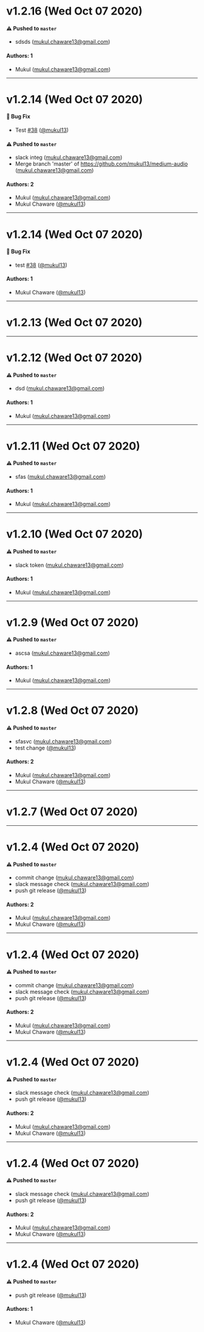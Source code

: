 # v1.2.16 (Wed Oct 07 2020)

#### ⚠️ Pushed to `master`

- sdsds (mukul.chaware13@gmail.com)

#### Authors: 1

- Mukul (mukul.chaware13@gmail.com)

---

# v1.2.14 (Wed Oct 07 2020)

#### 🐛 Bug Fix

- Test [#38](https://github.com/mukul13/medium-audio/pull/38) ([@mukul13](https://github.com/mukul13))

#### ⚠️ Pushed to `master`

- slack integ (mukul.chaware13@gmail.com)
- Merge branch 'master' of https://github.com/mukul13/medium-audio (mukul.chaware13@gmail.com)

#### Authors: 2

- Mukul (mukul.chaware13@gmail.com)
- Mukul Chaware ([@mukul13](https://github.com/mukul13))

---

# v1.2.14 (Wed Oct 07 2020)

#### 🐛 Bug Fix

- test [#38](https://github.com/mukul13/medium-audio/pull/38) ([@mukul13](https://github.com/mukul13))

#### Authors: 1

- Mukul Chaware ([@mukul13](https://github.com/mukul13))

---

# v1.2.13 (Wed Oct 07 2020)



---

# v1.2.12 (Wed Oct 07 2020)

#### ⚠️ Pushed to `master`

- dsd (mukul.chaware13@gmail.com)

#### Authors: 1

- Mukul (mukul.chaware13@gmail.com)

---

# v1.2.11 (Wed Oct 07 2020)

#### ⚠️ Pushed to `master`

- sfas (mukul.chaware13@gmail.com)

#### Authors: 1

- Mukul (mukul.chaware13@gmail.com)

---

# v1.2.10 (Wed Oct 07 2020)

#### ⚠️ Pushed to `master`

- slack token (mukul.chaware13@gmail.com)

#### Authors: 1

- Mukul (mukul.chaware13@gmail.com)

---

# v1.2.9 (Wed Oct 07 2020)

#### ⚠️ Pushed to `master`

- ascsa (mukul.chaware13@gmail.com)

#### Authors: 1

- Mukul (mukul.chaware13@gmail.com)

---

# v1.2.8 (Wed Oct 07 2020)

#### ⚠️ Pushed to `master`

- sfasvc (mukul.chaware13@gmail.com)
- test change ([@mukul13](https://github.com/mukul13))

#### Authors: 2

- Mukul (mukul.chaware13@gmail.com)
- Mukul Chaware ([@mukul13](https://github.com/mukul13))

---

# v1.2.7 (Wed Oct 07 2020)



---

# v1.2.4 (Wed Oct 07 2020)

#### ⚠️ Pushed to `master`

- commit change (mukul.chaware13@gmail.com)
- slack message check (mukul.chaware13@gmail.com)
- push git release ([@mukul13](https://github.com/mukul13))

#### Authors: 2

- Mukul (mukul.chaware13@gmail.com)
- Mukul Chaware ([@mukul13](https://github.com/mukul13))

---

# v1.2.4 (Wed Oct 07 2020)

#### ⚠️ Pushed to `master`

- commit change (mukul.chaware13@gmail.com)
- slack message check (mukul.chaware13@gmail.com)
- push git release ([@mukul13](https://github.com/mukul13))

#### Authors: 2

- Mukul (mukul.chaware13@gmail.com)
- Mukul Chaware ([@mukul13](https://github.com/mukul13))

---

# v1.2.4 (Wed Oct 07 2020)

#### ⚠️ Pushed to `master`

- slack message check (mukul.chaware13@gmail.com)
- push git release ([@mukul13](https://github.com/mukul13))

#### Authors: 2

- Mukul (mukul.chaware13@gmail.com)
- Mukul Chaware ([@mukul13](https://github.com/mukul13))

---

# v1.2.4 (Wed Oct 07 2020)

#### ⚠️ Pushed to `master`

- slack message check (mukul.chaware13@gmail.com)
- push git release ([@mukul13](https://github.com/mukul13))

#### Authors: 2

- Mukul (mukul.chaware13@gmail.com)
- Mukul Chaware ([@mukul13](https://github.com/mukul13))

---

# v1.2.4 (Wed Oct 07 2020)

#### ⚠️ Pushed to `master`

- push git release ([@mukul13](https://github.com/mukul13))

#### Authors: 1

- Mukul Chaware ([@mukul13](https://github.com/mukul13))
